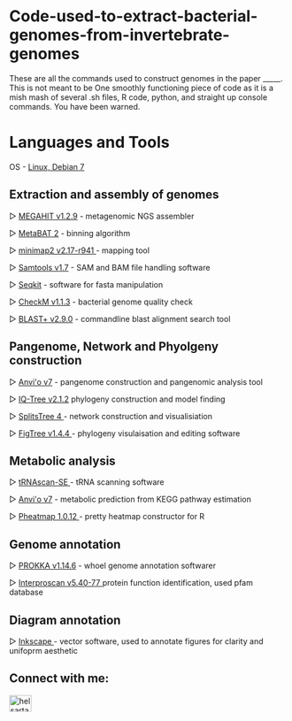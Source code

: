 # Code-used-to-extract-bacterial-genomes-from-invertebrate-genomes
These are all the commands used to construct genomes in the paper _____. This is not meant to be One smoothly functioning piece of code as it is a mish mash of several .sh files, R code, python, and straight up console commands. You have been warned.


# Languages and Tools

<p>OS - <a href="https://www.linux.org/">Linux, Debian 7</a> </p>

## Extraction and assembly of genomes
<p>&#9659 <a href="https://github.com/voutcn/megahit"> MEGAHIT v1.2.9</a> - metagenomic NGS assembler</p> 
<p>&#9659 <a href="https://bitbucket.org/berkeleylab/metabat/src/master/"> MetaBAT 2</a> - binning algorithm</p>
<p>&#9659 <a href="https://github.com/lh3/minimap2minimap2"> minimap2 v2.17-r941 </a> - mapping tool</p>
<p>&#9659 <a href= "http://www.htslib.org/" > Samtools v1.7<a/> - SAM and BAM file handling software</p>
<p>&#9659 <a href= "https://github.com/shenwei356/seqkit" > Seqkit</a> - software for fasta manipulation </p>
<p>&#9659 <a href= "https://ecogenomics.github.io/CheckM/" > CheckM v1.1.3</a> - bacterial genome quality check</p>
<p>&#9659 <a href= "https://www.ncbi.nlm.nih.gov/books/NBK52640/" > BLAST+ v2.9.0</a> - commandline blast alignment search tool</p>

## Pangenome, Network and Phyolgeny construction
<p>&#9659 <a href="https://merenlab.org/software/anvio/"> Anvi'o v7</a> - pangenome construction and pangenomic analysis tool </p>
<p>&#9659 <a href="http://www.iqtree.org/">IQ-Tree v2.1.2</a> phylogeny construction and model finding</p>
<p>&#9659 <a href="https://uni-tuebingen.de/en/fakultaeten/mathematisch-naturwissenschaftliche-fakultaet/fachbereiche/informatik/lehrstuehle/algorithms-in-bioinformatics/software/splitstree/">SplitsTree 4 </a> - network construction and visualisiation</p>
<p>&#9659 <a href="http://tree.bio.ed.ac.uk/software/figtree/" > FigTree v1.4.4 </a> - phylogeny visulaisation and editing software</p>

## Metabolic analysis
<p>&#9659 <a href = "https://github.com/UCSC-LoweLab/tRNAscan-SE" > tRNAscan-SE </a> - tRNA scanning software</p>
<p>&#9659 <a href="https://merenlab.org/software/anvio/"> Anvi'o v7</a> - metabolic prediction from KEGG pathway estimation </p>
<p>&#9659 <a href="https://cran.r-project.org/web/packages/pheatmap/pheatmap.pdf" > Pheatmap 1.0.12 <a/> - pretty heatmap constructor for R</p>

## Genome annotation
<p>&#9659 <a href="https://github.com/tseemann/prokka">PROKKA v1.14.6</a> - whoel genome annotation softwarer</p>
<p>&#9659 <a href = "https://interproscan-docs.readthedocs.io/en/latest/Introduction.html" >Interproscan v5.40-77 </a> protein function identification, used pfam database </p>

## Diagram annotation
<p>&#9659 <a href="https://inkscape.org/" > Inkscape </a> - vector software, used to annotate figures for clarity and unifoprm aesthetic


## Connect with me:
<p align="left">
<a href="https://twitter.com/helsartandsci" target="blank"><img align="center" src="https://raw.githubusercontent.com/rahuldkjain/github-profile-readme-generator/master/src/images/icons/Social/twitter.svg" alt="helsartandsci" height="30" width="40" /></a>
</p>
